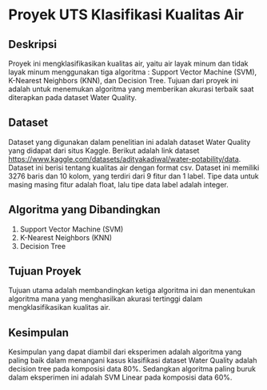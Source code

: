 # Proyek UTS Klasifikasi Kualitas Air

## Deskripsi
Proyek ini mengklasifikasikan kualitas air, yaitu air layak minum dan tidak layak minum menggunakan tiga algoritma : Support Vector Machine (SVM), K-Nearest Neighbors (KNN), dan Decision Tree. Tujuan dari proyek ini adalah untuk menemukan algoritma yang memberikan akurasi terbaik saat diterapkan pada dataset Water Quality.

## Dataset
Dataset yang digunakan dalam penelitian ini adalah dataset Water Quality yang didapat dari 
situs Kaggle. Berikut adalah link dataset https://www.kaggle.com/datasets/adityakadiwal/water-potability/data. Dataset ini berisi tentang kualitas air dengan format csv. Dataset ini memiliki 
3276 baris dan 10 kolom, yang terdiri dari 9 fitur dan 1 label. Tipe data untuk masing masing fitur 
adalah float, lalu tipe data label adalah integer. 

## Algoritma yang Dibandingkan
1. Support Vector Machine (SVM)
2. K-Nearest Neighbors (KNN)
3. Decision Tree

## Tujuan Proyek
Tujuan utama adalah membandingkan ketiga algoritma ini dan menentukan algoritma mana yang menghasilkan akurasi tertinggi dalam mengklasifikasikan kualitas air.

## Kesimpulan
Kesimpulan yang dapat diambil dari eksperimen adalah algoritma yang paling baik dalam 
menangani kasus klasifikasi dataset Water Quality adalah decision tree pada komposisi data 80%. 
Sedangkan algoritma paling buruk dalam eksperimen ini adalah SVM Linear pada komposisi data 
60%.
